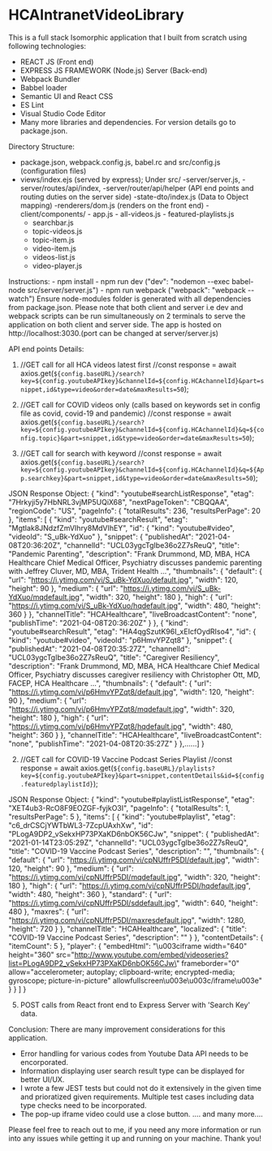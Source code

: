 # HCAIntranetVideoLibrary

This is a full stack Isomorphic application that I built from scratch using following technologies:
- REACT JS (Front end)
- EXPRESS JS FRAMEWORK (Node.js) Server (Back-end)
- Webpack Bundler
- Babbel loader
- Semantic UI and React CSS
- ES Lint
- Visual Studio Code Editor
- Many more libraries and dependencies. For version details go to package.json.

Directory Structure:
- package.json, webpack.config.js, babel.rc and src/config.js (configuration files)
- views/index.ejs (served by express);
Under src/
-server/server.js,
-server/routes/api/index,
-server/router/api/helper (API end points and routing duties on the server side)
-state-dto/index.js (Data to Object mapping)
-renderers/dom.js (renders on the front end)
-client/components/
     	- app.js
     	- all-videos.js
     	- featured-playlists.js
	- searchbar.js
	- topic-videos.js
	- topic-item.js
	- video-item.js
	- videos-list.js
	- video-player.js

Instructions:
     - npm install 
     - npm run dev 
       ("dev": "nodemon --exec babel-node src/server/server.js")
     - npm run webpack 
       ("webpack": "webpack --watch")
Ensure node-modules folder is generated with all dependencies from package.json. Please note that both client and server i.e dev and webpack scripts can be run simultaneously on 2 terminals to serve the application on both client and server side. The app is hosted on http://localhost:3030.(port can be changed at server/server.js)


API end points Details:
1. //GET call for all HCA videos latest first
  //const response = await axios.get(`${config.baseURL}/search?key=${config.youtubeAPIkey}&channelId=${config.HCAchannelId}&part=snippet,id&type=video&order=date&maxResults=50`);

2. //GET call for COVID videos only (calls based on keywords set in config file as covid, covid-19 and pandemic)
  //const response = await axios.get(`${config.baseURL}/search?key=${config.youtubeAPIkey}&channelId=${config.HCAchannelId}&q=${config.topic}&part=snippet,id&type=video&order=date&maxResults=50`);
  
3. //GET call for search with keyword
  //const response = await axios.get(`${config.baseURL}/search?key=${config.youtubeAPIkey}&channelId=${config.HCAchannelId}&q=${App.searchkey}&part=snippet,id&type=video&order=date&maxResults=50`);
  
JSON Response Object:
{
  "kind": "youtube#searchListResponse",
  "etag": "7Hrkyji5y7HbNRL3vjMP5UQiX68",
  "nextPageToken": "CBQQAA",
  "regionCode": "US",
  "pageInfo": {
    "totalResults": 236,
    "resultsPerPage": 20
  },
  "items": [
    {
      "kind": "youtube#searchResult",
      "etag": "MgtIak8JNdzfZmVIhry8MdVIhEY",
      "id": {
        "kind": "youtube#video",
        "videoId": "S_uBk-YdXuo"
      },
      "snippet": {
        "publishedAt": "2021-04-08T20:36:20Z",
        "channelId": "UCL03ygcTgIbe36o2Z7sReuQ",
        "title": "Pandemic Parenting",
        "description": "Frank Drummond, MD, MBA, HCA Healthcare Chief Medical Officer, Psychiatry discusses pandemic parenting with Jeffrey Cluver, MD, MBA, Trident Health ...",
        "thumbnails": {
          "default": {
            "url": "https://i.ytimg.com/vi/S_uBk-YdXuo/default.jpg",
            "width": 120,
            "height": 90
          },
          "medium": {
            "url": "https://i.ytimg.com/vi/S_uBk-YdXuo/mqdefault.jpg",
            "width": 320,
            "height": 180
          },
          "high": {
            "url": "https://i.ytimg.com/vi/S_uBk-YdXuo/hqdefault.jpg",
            "width": 480,
            "height": 360
          }
        },
        "channelTitle": "HCAHealthcare",
        "liveBroadcastContent": "none",
        "publishTime": "2021-04-08T20:36:20Z"
      }
    },
    {
      "kind": "youtube#searchResult",
      "etag": "HA4qgSzutK96I_xEIcfOydRIso4",
      "id": {
        "kind": "youtube#video",
        "videoId": "p6HmvYPZqt8"
      },
      "snippet": {
        "publishedAt": "2021-04-08T20:35:27Z",
        "channelId": "UCL03ygcTgIbe36o2Z7sReuQ",
        "title": "Caregiver Resiliency",
        "description": "Frank Drummond, MD, MBA, HCA Healthcare Chief Medical Officer, Psychiatry discusses caregiver resiliency with Christopher Ott, MD, FACEP, HCA Healthcare ...",
        "thumbnails": {
          "default": {
            "url": "https://i.ytimg.com/vi/p6HmvYPZqt8/default.jpg",
            "width": 120,
            "height": 90
          },
          "medium": {
            "url": "https://i.ytimg.com/vi/p6HmvYPZqt8/mqdefault.jpg",
            "width": 320,
            "height": 180
          },
          "high": {
            "url": "https://i.ytimg.com/vi/p6HmvYPZqt8/hqdefault.jpg",
            "width": 480,
            "height": 360
          }
        },
        "channelTitle": "HCAHealthcare",
        "liveBroadcastContent": "none",
        "publishTime": "2021-04-08T20:35:27Z"
      }
    },......]
}


2. //GET call for COVID-19 Vaccine Podcast Series Playlist
  //const response = await axios.get(`${config.baseURL}/playlists?key=${config.youtubeAPIkey}&part=snippet,contentDetails&id=${config.featuredplaylistId}`);
  
JSON Response Object:
{
  "kind": "youtube#playlistListResponse",
  "etag": "XET4ub3-RcO8F9EOZGF-fyjkO3I",
  "pageInfo": {
    "totalResults": 1,
    "resultsPerPage": 5
  },
  "items": [
    {
      "kind": "youtube#playlist",
      "etag": "c6_drCSCjYWTbWL3-7ZcpUAxhXw",
      "id": "PLogA9DP2_vSekxHP73PXaKD6nbOK56CJw",
      "snippet": {
        "publishedAt": "2021-01-14T23:05:29Z",
        "channelId": "UCL03ygcTgIbe36o2Z7sReuQ",
        "title": "COVID-19 Vaccine Podcast Series",
        "description": "",
        "thumbnails": {
          "default": {
            "url": "https://i.ytimg.com/vi/cpNUffrP5DI/default.jpg",
            "width": 120,
            "height": 90
          },
          "medium": {
            "url": "https://i.ytimg.com/vi/cpNUffrP5DI/mqdefault.jpg",
            "width": 320,
            "height": 180
          },
          "high": {
            "url": "https://i.ytimg.com/vi/cpNUffrP5DI/hqdefault.jpg",
            "width": 480,
            "height": 360
          },
          "standard": {
            "url": "https://i.ytimg.com/vi/cpNUffrP5DI/sddefault.jpg",
            "width": 640,
            "height": 480
          },
          "maxres": {
            "url": "https://i.ytimg.com/vi/cpNUffrP5DI/maxresdefault.jpg",
            "width": 1280,
            "height": 720
          }
        },
        "channelTitle": "HCAHealthcare",
        "localized": {
          "title": "COVID-19 Vaccine Podcast Series",
          "description": ""
        }
      },
      "contentDetails": {
        "itemCount": 5
      },
      "player": {
        "embedHtml": "\u003ciframe width=\"640\" height=\"360\" src=\"http://www.youtube.com/embed/videoseries?list=PLogA9DP2_vSekxHP73PXaKD6nbOK56CJw\" frameborder=\"0\" allow=\"accelerometer; autoplay; clipboard-write; encrypted-media; gyroscope; picture-in-picture\" allowfullscreen\u003e\u003c/iframe\u003e"
      }
    }
  ]
}

5. POST calls from React front end to Express Server with 'Search Key' data.

Conclusion:
There are many improvement considerations for this application. 
- Error handling for various codes from Youtube Data API needs to be encorporated.
- Information displaying user search result type can be displayed for better UI/UX.
- I wrote a few JEST tests but could not do it extensively in the given time and prioratized given requirements. Multiple test cases including data type checks need to be incorporated.
- The pop-up iframe video could use a close button.
.... and many more....

Please feel free to reach out to me, if you need any more information or run into any issues while getting it up and running on your machine.
Thank you!

